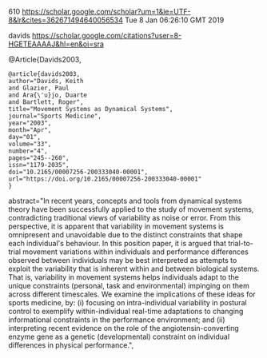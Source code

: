 610
https://scholar.google.com/scholar?um=1&ie=UTF-8&lr&cites=362671494640056534
Tue  8 Jan 06:26:10 GMT 2019

davids
https://scholar.google.com/citations?user=8-HGETEAAAAJ&hl=en&oi=sra


@Article{Davids2003,
```
@article{davids2003,
author="Davids, Keith
and Glazier, Paul
and Ara{\'u}jo, Duarte
and Bartlett, Roger",
title="Movement Systems as Dynamical Systems",
journal="Sports Medicine",
year="2003",
month="Apr",
day="01",
volume="33",
number="4",
pages="245--260",
issn="1179-2035",
doi="10.2165/00007256-200333040-00001",
url="https://doi.org/10.2165/00007256-200333040-00001"
}
```


abstract="In recent years, concepts and tools from dynamical systems theory have been successfully applied to the study of movement systems, contradicting traditional views of variability as noise or error. From this perspective, it is apparent that variability in movement systems is omnipresent and unavoidable due to the distinct constraints that shape each individual's behaviour. In this position paper, it is argued that trial-to-trial movement variations within individuals and performance differences observed between individuals may be best interpreted as attempts to exploit the variability that is inherent within and between biological systems. That is, variability in movement systems helps individuals adapt to the unique constraints (personal, task and environmental) impinging on them across different timescales. We examine the implications of these ideas for sports medicine, by: (i) focusing on intra-individual variability in postural control to exemplify within-individual real-time adaptations to changing informational constraints in the performance environment; and (ii) interpreting recent evidence on the role of the angiotensin-converting enzyme gene as a genetic (developmental) constraint on individual differences in physical performance.",


